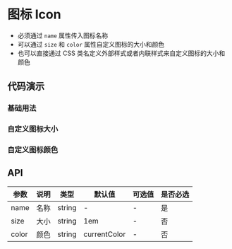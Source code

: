 # 图标 Icon

- 必须通过 `name` 属性传入图标名称
- 可以通过 `size` 和 `color` 属性自定义图标的大小和颜色
- 也可以直接通过 CSS 类名定义外部样式或者内联样式来自定义图标的大小和颜色

## 代码演示

### 基础用法

<demo-icon-1 />

### 自定义图标大小

<demo-icon-2 />

### 自定义图标颜色

<demo-icon-3 />

## API

| 参数  | 说明 | 类型   | 默认值       | 可选值 | 是否必选 |
| ----- | ---- | ------ | ------------ | ------ | -------- |
| name  | 名称 | string | -            | -      | 是       |
| size  | 大小 | string | 1em          | -      | 否       |
| color | 颜色 | string | currentColor | -      | 否       |
